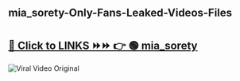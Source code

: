 
 ## mia_sorety-Only-Fans-Leaked-Videos-Files

# <h2><a href="https://mediaupload.pro?mia_sorety">🔗 Click to LINKS ⏩⏩ 👉 🟢 mia_sorety </a></h2>

<a href="https://mediaupload.pro?mia_sorety" rel="nofollow" data-target="animated-image.originalLink"><img src="https://i.ibb.co.com/xMMVF88/686577567.gif" alt="Viral Video Original" style="max-width: 100%; display: inline-block;" data-target="animated-image.originalImage"></a>